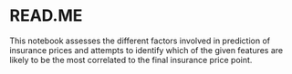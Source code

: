 # READ.ME

This notebook assesses the different factors involved in prediction of insurance prices and attempts to identify which of the given features are likely to be the most correlated to the final insurance price point.
